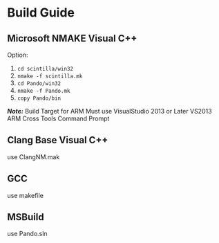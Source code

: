 # Build Guide #

## Microsoft NMAKE Visual C++ ##
Option:

1. `cd scintilla/win32 `
2. `nmake -f scintilla.mk`
3. `cd Pando/win32`
4. `nmake -f Pando.mk`
5. `copy Pando/bin`

***Note:***
Build Target for ARM Must use VisualStudio 2013 or Later
VS2013 ARM Cross Tools Command Prompt 
## Clang Base Visual C++ ##
use ClangNM.mak

## GCC  ##
use makefile

## MSBuild ##
use Pando.sln


